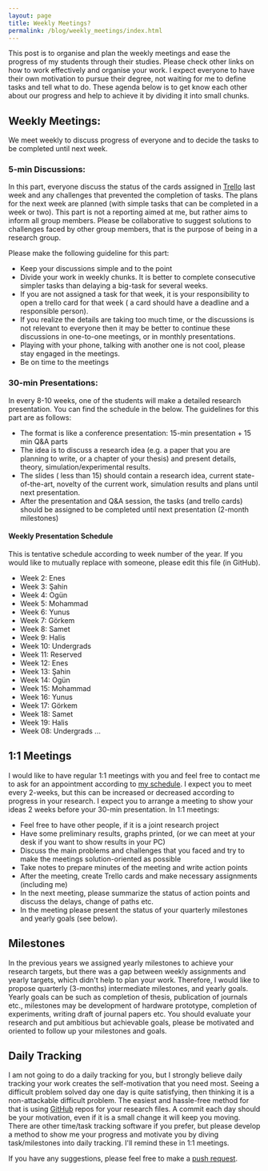 ```yaml
---
layout: page
title: Weekly Meetings?
permalink: /blog/weekly_meetings/index.html
---
```



This post is to organise and plan the weekly meetings and ease the progress of my students through their studies. Please check other links on how to work effectively and organise your work. I expect everyone to have their own motivation to pursue their degree, not waiting for me to define tasks and tell what to do. These agenda below is to get know each other about our progress and help to achieve it by dividing it into small chunks.



## Weekly Meetings:

We meet weekly to discuss progress of everyone and to decide the tasks to be completed until next week.

### 5-min Discussions:

In this part, everyone discuss the status of the cards assigned in [Trello](https://trello.com/b/WZnwFK3K/ozan-hoca) last week and any challenges that prevented the completion of tasks. The plans for the next week are planned (with simple tasks that can be completed in a week or two). This part is not a reporting aimed at me, but rather aims to inform all group members. Please be collaborative to suggest solutions to challenges faced by other group members, that is the purpose of being in a research group.

Please make the following guideline for this part:

- Keep your discussions simple and to the point
- Divide your work in weekly chunks. It is better to complete consecutive simpler tasks than delaying a big-task for several weeks.
- If you are not assigned a task for that week, it is your responsibility to open a trello card for that week ( a card should have a deadline and a responsible person).
- If you realize the details are taking too much time, or the discussions is not relevant to everyone then it may be better to continue these discussions in one-to-one meetings, or in monthly presentations.
- Playing with your phone, talking with another one is not cool, please stay engaged in the meetings.
- Be on time to the meetings

### 30-min Presentations:

In every 8-10 weeks, one of the students will make a detailed research presentation. You can find the schedule in the below. The guidelines for this part are as follows:

- The format is like a conference presentation: 15-min presentation + 15 min Q&A parts
- The idea is to discuss a research idea (e.g. a paper that you are planning to write, or a chapter of your thesis) and present details, theory, simulation/experimental results.
- The slides ( less than 15) should contain a research idea, current state-of-the-art, novelty of the current work, simulation results and plans until next presentation.
- After the presentation and Q&A session, the tasks (and trello cards) should be assigned to be completed until next presentation (2-month milestones)

#### Weekly Presentation Schedule

This is tentative schedule according to week number of the year. If you would like to mutually replace with someone, please edit this file (in GitHub).

- Week 2: Enes
- Week 3: Şahin
- Week 4: Ogün
- Week 5: Mohammad
- Week 6: Yunus
- Week 7: Görkem
- Week 8: Samet
- Week 9: Halis
- Week 10: Undergrads
- Week 11: Reserved
- Week 12: Enes
- Week 13: Şahin
- Week 14: Ogün
- Week 15: Mohammad
- Week 16: Yunus
- Week 17: Görkem
- Week 18: Samet
- Week 19: Halis
- Week 08: Undergrads
...

## 1:1 Meetings

I would like to have regular 1:1 meetings with you and feel free to contact me to ask for an appointment according to [my schedule](keysan.me/schedule/). I expect you to meet every 2-weeks, but this can be increased or decreased according to progress in your research. I expect you to arrange a meeting to show your ideas 2 weeks before your 30-min presentation. In 1:1 meetings:

- Feel free to have other people, if it is a joint research project
- Have some preliminary results, graphs printed, (or we can meet at your desk if you want to show results in your PC)
- Discuss the main problems and challenges that you faced and try to make the meetings solution-oriented as possible
- Take notes to prepare minutes of the meeting and write action points
- After the meeting, create Trello cards and make necessary assignments (including me)
- In the next meeting, please summarize the status of action points and discuss the delays, change of paths etc.
- In the meeting please present the status of your quarterly milestones and yearly goals (see below).

## Milestones

In the previous years we assigned yearly milestones to achieve your research targets, but there was a gap between weekly assignments and yearly targets, which didn't help to plan your work. Therefore, I would like to propose quarterly (3-months) intermediate milestones, and yearly goals. Yearly goals can be such as completion of thesis, publication of journals etc., milestones may be development of hardware prototype, completion of experiments, writing draft of journal papers etc. You should evaluate your research and put ambitious but achievable goals, please be motivated and oriented to follow up your milestones and goals.

## Daily Tracking

I am not going to do a daily tracking for you, but I strongly believe daily tracking your work creates the self-motivation that you need most. Seeing a difficult problem solved day one day is quite satisfying, then thinking it is a non-attackable difficult problem. The easiest and hassle-free method for that is using [GitHub](https://github.com/) repos for your research files. A commit each day should be your motivation, even if it is a small change it will keep you moving. There are other time/task tracking software if you prefer, but please develop a method to show me your progress and motivate you by diving task/milestones into daily tracking. I'll remind these in 1:1 meetings.

If you have any suggestions, please feel free to make a [push request](https://github.com/ozank/ozank.github.io/tree/master/blog).


